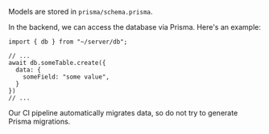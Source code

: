 Models are stored in `prisma/schema.prisma`.

In the backend, we can access the database via Prisma. Here's an example:

```
import { db } from "~/server/db";

// ...
await db.someTable.create({
  data: {
    someField: "some value",
  }
})
// ...
```

Our CI pipeline automatically migrates data, so do not try to generate Prisma migrations.
